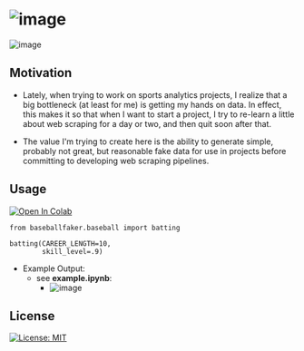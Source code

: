 # ![image](https://github.com/JKolodny/BaseballFaker/assets/24982246/a964ab4e-bf43-41b7-9c41-0b8a5e2379e9)

![image](https://github.com/JKolodny/BaseballFaker/assets/24982246/b6762139-61eb-44d4-a7c3-2762ed5c9659)

## Motivation

* Lately, when trying to work on sports analytics projects, I realize that a big
bottleneck (at least for me) is getting my hands on data. In effect, this makes it so that when I want to start a project, I try to re-learn a little about web scraping for a day or two, and then quit soon after that. 

* The value I'm trying to create here is the ability to generate simple, probably not great, but reasonable fake data for use in projects before committing to developing web scraping pipelines.

## Usage 
[![Open In Colab](https://colab.research.google.com/assets/colab-badge.svg)](https://colab.research.google.com/drive/1i2MNvq7QqfESSEbhTfe1WYn05_WtMeK-?usp=sharing)

```
from baseballfaker.baseball import batting

batting(CAREER_LENGTH=10, 
        skill_level=.9)
```

* Example Output:
    * see __example.ipynb__:
      * ![image](https://github.com/JKolodny/SportFaker/assets/24982246/6578c484-5247-41e9-9d7f-9cd22233bb80)

## License

[![License: MIT](https://img.shields.io/badge/License-MIT-yellow.svg)](https://opensource.org/licenses/MIT)





